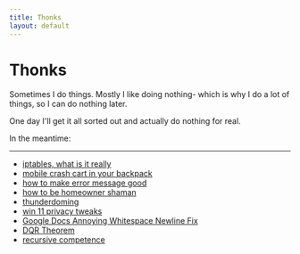 ```yaml
---
title: Thonks
layout: default
---
```


# Thonks

Sometimes I do things. Mostly I like doing nothing- 
which is why I do a lot of things, so I can do nothing later.

One day I'll get it all sorted out and actually do nothing for real.

In the meantime:

---
- [iptables, what is it really](iptables.md)
- [mobile crash cart in your backpack](crashcart.md)
- [how to make error message good](errors.md)
- [how to be homeowner shaman](new-home.md)
- [thunderdoming](td.md)
- [win 11 privacy tweaks](windows-stfu.md)
- [Google Docs Annoying Whitespace Newline Fix](googledocs.md)
- [DQR Theorem](maintenance-window-optimizing.md)
- [recursive competence](homelab.md)  


